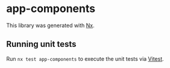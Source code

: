 # app-components

This library was generated with [Nx](https://nx.dev).

## Running unit tests

Run `nx test app-components` to execute the unit tests via [Vitest](https://vitest.dev/).
